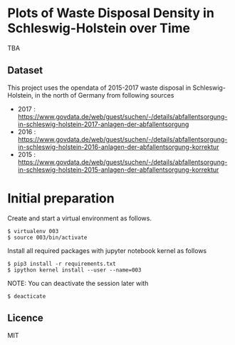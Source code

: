 # Plots of Waste Disposal Density in Schleswig-Holstein over Time

TBA

## Dataset

This project uses the opendata of 2015-2017 waste disposal in Schleswig-Holstein, in the north of Germany from following sources

- 2017 : https://www.govdata.de/web/guest/suchen/-/details/abfallentsorgung-in-schleswig-holstein-2017-anlagen-der-abfallentsorgung
- 2016 : https://www.govdata.de/web/guest/suchen/-/details/abfallentsorgung-in-schleswig-holstein-2016-anlagen-der-abfallentsorgung-korrektur
- 2015 : https://www.govdata.de/web/guest/suchen/-/details/abfallentsorgung-in-schleswig-holstein-2015-anlagen-der-abfallentsorgung-korrektur


# Initial preparation

Create and start a virtual environment as follows.

```
$ virtualenv 003
$ source 003/bin/activate
```

Install all required packages with jupyter notebook kernel as follows

```
$ pip3 install -r requirements.txt
$ ipython kernel install --user --name=003
```

NOTE: You can deactivate the session later with

```
$ deacticate
```

## Licence

MIT
